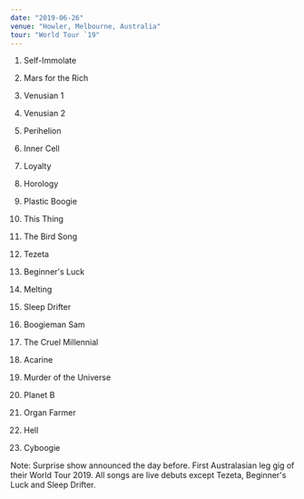 ```yaml
---
date: "2019-06-26"
venue: "Howler, Melbourne, Australia"
tour: "World Tour `19"
---
```



 1. Self-Immolate

 2. Mars for the Rich

 3. Venusian 1

 4. Venusian 2

 5. Perihelion

 6. Inner Cell

 7. Loyalty

 8. Horology

 9. Plastic Boogie

10. This Thing

11. The Bird Song

12. Tezeta

13. Beginner's Luck

14. Melting

15. Sleep Drifter

16. Boogieman Sam

17. The Cruel Millennial

18. Acarine

19. Murder of the Universe

20. Planet B

21. Organ Farmer

22. Hell

23. Cyboogie


Note: Surprise show announced the day before. First Australasian leg
gig of their World Tour 2019. All songs are live debuts except Tezeta,
Beginner's Luck and Sleep Drifter.
